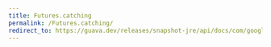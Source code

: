 ```yaml
---
title: Futures.catching
permalink: /Futures.catching/
redirect_to: https://guava.dev/releases/snapshot-jre/api/docs/com/google/common/util/concurrent/Futures.html#catching-com.google.common.util.concurrent.ListenableFuture-java.lang.Class-com.google.common.base.Function-java.util.concurrent.Executor-
---
```

